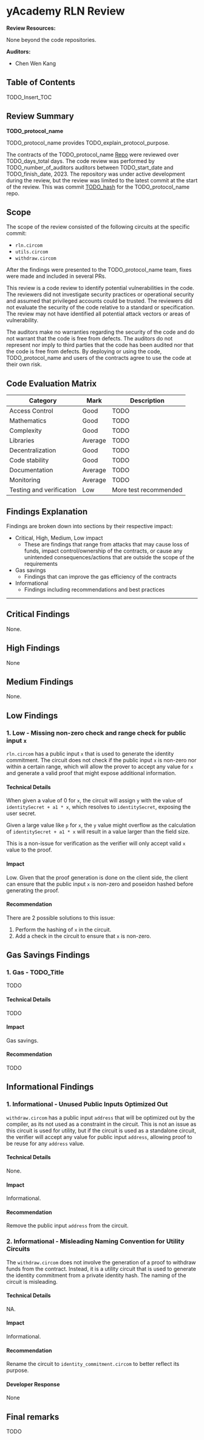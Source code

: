 # yAcademy RLN Review <!-- omit in toc -->

**Review Resources:**

None beyond the code repositories.

**Auditors:**

 - Chen Wen Kang

## Table of Contents <!-- omit in toc -->

TODO_Insert_TOC

## Review Summary

**TODO_protocol_name**

TODO_protocol_name provides TODO_explain_protocol_purpose.

The contracts of the TODO_protocol_name [Repo](TODO_github_URL) were reviewed over TODO_days_total days. The code review was performed by TODO_number_of_auditors auditors between TODO_start_date and TODO_finish_date, 2023. The repository was under active development during the review, but the review was limited to the latest commit at the start of the review. This was commit [TODO_hash](TODO_github_URL_to_hash) for the TODO_protocol_name repo.

## Scope

The scope of the review consisted of the following circuits at the specific commit:

- `rln.circom`
- `utils.circom`
- `withdraw.circom`

After the findings were presented to the TODO_protocol_name team, fixes were made and included in several PRs.

This review is a code review to identify potential vulnerabilities in the code. The reviewers did not investigate security practices or operational security and assumed that privileged accounts could be trusted. The reviewers did not evaluate the security of the code relative to a standard or specification. The review may not have identified all potential attack vectors or areas of vulnerability.

The auditors make no warranties regarding the security of the code and do not warrant that the code is free from defects. The auditors do not represent nor imply to third parties that the code has been audited nor that the code is free from defects. By deploying or using the code, TODO_protocol_name and users of the contracts agree to use the code at their own risk.


Code Evaluation Matrix
---

| Category                 | Mark    | Description |
| ------------------------ | ------- | ----------- |
| Access Control           | Good | TODO |
| Mathematics              | Good | TODO |
| Complexity               | Good | TODO |
| Libraries                | Average | TODO |
| Decentralization         | Good | TODO |
| Code stability           | Good    | TODO |
| Documentation            | Average | TODO |
| Monitoring               | Average | TODO |
| Testing and verification | Low | More test recommended  |

## Findings Explanation

Findings are broken down into sections by their respective impact:
 - Critical, High, Medium, Low impact
     - These are findings that range from attacks that may cause loss of funds, impact control/ownership of the contracts, or cause any unintended consequences/actions that are outside the scope of the requirements
 - Gas savings
     - Findings that can improve the gas efficiency of the contracts
 - Informational
     - Findings including recommendations and best practices

---

## Critical Findings

None.

## High Findings

None

## Medium Findings

None.

## Low Findings

### 1. Low - Missing non-zero check and range check for public input `x`

`rln.circom` has a public input `x` that is used to generate the identity commitment. The circuit does not check if the public input `x` is non-zero nor within a certain range, which will allow the prover to accept any value for `x` and generate a valid proof that might expose additional information.

#### Technical Details

When given a value of 0 for `x`, the circuit will assign `y` with the value of `identitySecret + a1 * x`, which resolves to `identitySecret`, exposing the user secret.

Given a large value like `p` for `x`, the `y` value might overflow as the calculation of `identitySecret + a1 * x` will result in a value larger than the field size.

This is a non-issue for verification as the verifier will only accept valid `x` value to the proof.

#### Impact

Low. Given that the proof generation is done on the client side, the client can ensure that the public input `x` is non-zero and poseidon hashed before generating the proof.

#### Recommendation

There are 2 possible solutions to this issue:

1. Perform the hashing of `x` in the circuit.
2. Add a check in the circuit to ensure that `x` is non-zero.

## Gas Savings Findings

### 1. Gas - TODO_Title

TODO

#### Technical Details

TODO

#### Impact

Gas savings.

#### Recommendation

TODO

## Informational Findings

### 1. Informational - Unused Public Inputs Optimized Out

`withdraw.circom` has a public input `address` that will be optimized out by the compiler, as its not used as a constraint in the circuit.
This is not an issue as this circuit is used for utility, but if the circuit is used as a standalone circuit, the verifier will accept any value for public input `address`, allowing proof to be reuse for any `address` value.

#### Technical Details

None.

#### Impact

Informational.

#### Recommendation

Remove the public input `address` from the circuit.


### 2. Informational - Misleading Naming Convention for Utility Circuits

The `withdraw.circom` does not involve the generation of a proof to withdraw funds from the contract. Instead, it is a utility circuit that is used to generate the identity commitment from a private identity hash. The naming of the circuit is misleading.

#### Technical Details

NA.

#### Impact

Informational.

#### Recommendation

Rename the circuit to `identity_commitment.circom` to better reflect its purpose.

#### Developer Response

None

## Final remarks

TODO
